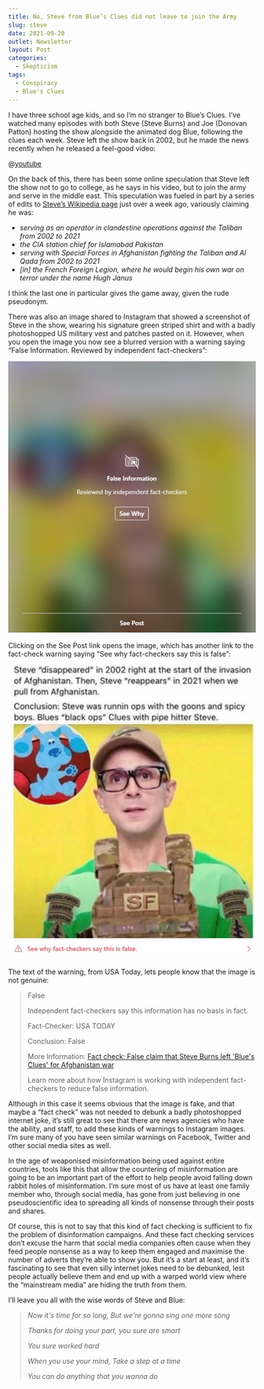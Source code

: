 ```yaml
---
title: No, Steve from Blue’s Clues did not leave to join the Army
slug: steve
date: 2021-09-20
outlet: Newsletter
layout: Post
categories:
  - Skepticism
tags:
  - Conspiracy
  - Blue's Clues
---
```


I have three school age kids, and so I’m no stranger to Blue’s Clues. I’ve watched many episodes with both Steve (Steve Burns) and Joe (Donovan Patton) hosting the show alongside the animated dog Blue, following the clues each week. Steve left the show back in 2002, but he made the news recently when he released a feel-good video:

<!-- more -->

@[youtube](https://www.youtube.com/watch?v=zotoTKJ3ivE)

On the back of this, there has been some online speculation that Steve left the show not to go to college, as he says in his video, but to join the army and serve in the middle east. This speculation was fueled in part by a series of edits to [Steve’s Wikipedia page](https://en.wikipedia.org/wiki/Steve_Burns) just over a week ago, variously claiming he was:

- _serving as an operator in clandestine operations against the Taliban from 2002 to 2021_
- _the CIA station chief for Islamabad Pakistan_
- _serving with Special Forces in Afghanistan fighting the Taliban and Al Qada from 2002 to 2021_
- _[in] the French Foreign Legion, where he would begin his own war on terror under the name Hugh Janus_

I think the last one in particular gives the game away, given the rude pseudonym.

There was also an image shared to Instagram that showed a screenshot of Steve in the show, wearing his signature green striped shirt and with a badly photoshopped US military vest and patches pasted on it. However, when you open the image you now see a blurred version with a warning saying “False Information. Reviewed by independent fact-checkers”:

![Blurred Image](./Blurred.jpg)


Clicking on the See Post link opens the image, which has another link to the fact-check warning saying “See why fact-checkers say this is false”:

![Steve](./Steve.jpg)

The text of the warning, from USA Today, lets people know that the image is not genuine:

> False
>
> Independent fact-checkers say this information has no basis in fact.
>
> Fact-Checker: USA TODAY
>
> Conclusion: False
>
> More Information: [Fact check: False claim that Steve Burns left 'Blue's Clues' for Afghanistan war](https://www.usatoday.com/story/news/factcheck/2021/09/17/fact-check-blues-clues-steve-burns-created-music-after-leaving/8331724002/)
>
> Learn more about how Instagram is working with independent fact-checkers to reduce false information.

Although in this case it seems obvious that the image is fake, and that maybe a “fact check” was not needed to debunk a badly photoshopped internet joke, it’s still great to see that there are news agencies who have the ability, and staff, to add these kinds of warnings to Instagram images. I’m sure many of you have seen similar warnings on Facebook, Twitter and other social media sites as well.

In the age of weaponised misinformation being used against entire countries, tools like this that allow the countering of misinformation are going to be an important part of the effort to help people avoid falling down rabbit holes of misinformation. I’m sure most of us have at least one family member who, through social media, has gone from just believing in one pseudoscientific idea to spreading all kinds of nonsense through their posts and shares.

Of course, this is not to say that this kind of fact checking is sufficient to fix the problem of disinformation campaigns. And these fact checking services don’t excuse the harm that social media companies often cause when they feed people nonsense as a way to keep them engaged and maximise the number of adverts they’re able to show you. But it’s a start at least, and it’s fascinating to see that even silly internet jokes need to be debunked, lest people actually believe them and end up with a warped world view where the “mainstream media” are hiding the truth from them.

I’ll leave you all with the wise words of Steve and Blue:

> _Now it's time for so long, But we're gonna sing one more song_
>
> _Thanks for doing your part, you sure are smart_
>
> _You sure worked hard_
>
> _When you use your mind, Take a step at a time_
>
> _You can do anything that you wanna do_
